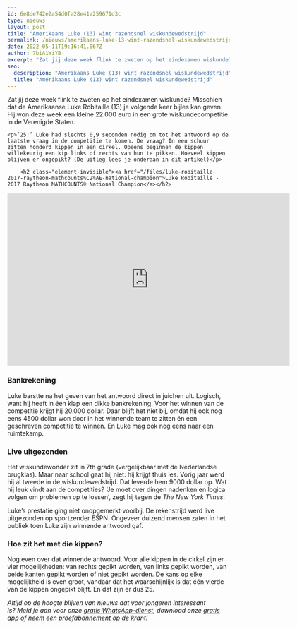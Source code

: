```yaml
---
id: 6e8de742e2a54d0fa28e41a259671d3c
type: nieuws
layout: post
title: "Amerikaans Luke (13) wint razendsnel wiskundewedstrijd"
permalink: /nieuws/amerikaans-luke-13-wint-razendsnel-wiskundewedstrijd/
date: 2022-05-11T19:16:41.067Z
author: 7biA1WiYB
excerpt: "Zat jij deze week flink te zweten op het eindexamen wiskunde? Misschien dat de Amerikaanse Luke Robitaille (13) je volgende keer bijles kan geven. Hij won deze week een kleine 22.000 euro in een grote wiskundecompetitie in de Verenigde Staten.  "
seo:
  description: "Amerikaans Luke (13) wint razendsnel wiskundewedstrijd"
  title: "Amerikaans Luke (13) wint razendsnel wiskundewedstrijd"
---
```

Zat jij deze week flink te zweten op het eindexamen wiskunde? Misschien dat de Amerikaanse Luke Robitaille (13) je volgende keer bijles kan geven. Hij won deze week een kleine 22.000 euro in een grote wiskundecompetitie in de Verenigde Staten.  

    <p>’25!’ Luke had slechts 0,9 seconden nodig om tot het antwoord op de laatste vraag in de competitie te komen. De vraag? In een schuur zitten honderd kippen in een cirkel. Opeens beginnen de kippen willekeurig een kip links of rechts van hun te pikken. Hoeveel kippen blijven er ongepikt? (De uitleg lees je onderaan in dit artikel)</p>
<p><div class="media media-element-container media-default"><div id="file-417426" class="file file-video file-video-youtube">

        <h2 class="element-invisible"><a href="/files/luke-robitaille-2017-raytheon-mathcounts%C2%AE-national-champion">Luke Robitaille - 2017 Raytheon MATHCOUNTS® National Champion</a></h2>
    
  
  <div class="content">
    <div class="media-youtube-video file media-element file-default media-youtube-1">
  <iframe class="media-youtube-player" width="640" height="390" title="Luke Robitaille - 2017 Raytheon MATHCOUNTS® National Champion" src="https://www.youtube.com/embed/2xNPS_0sS3o?wmode=opaque&controls=" name="Luke Robitaille - 2017 Raytheon MATHCOUNTS® National Champion" frameborder="0" allowfullscreen="">Video van Luke Robitaille - 2017 Raytheon MATHCOUNTS® National Champion</iframe>
</div>
  </div>

  
</div>
</div>
<h3>Bankrekening</h3>
<p>Luke barstte na het geven van het antwoord direct in juichen uit. Logisch, want hij heeft in één klap een dikke bankrekening. Voor het winnen van de competitie krijgt hij 20.000 dollar. Daar blijft het niet bij, omdat hij ook nog eens 4500 dollar won door in het winnende team te zitten én een geschreven competitie te winnen. En Luke mag ook nog eens naar een ruimtekamp.</p>
<h3>Live uitgezonden</h3>
<p>Het wiskundewonder zit in 7th grade (vergelijkbaar met de Nederlandse brugklas). Maar naar school gaat hij niet: hij krijgt thuis les. Vorig jaar werd hij al tweede in de wiskundewedstrijd. Dat leverde hem 9000 dollar op. Wat hij leuk vindt aan de competities? ‘Je moet over dingen nadenken en logica volgen om problemen op te lossen’, zegt hij tegen de <em>The New York Times</em>.</p>
<p>Luke’s prestatie ging niet onopgemerkt voorbij. De rekenstrijd werd live uitgezonden op sportzender ESPN. Ongeveer duizend mensen zaten in het publiek toen Luke zijn winnende antwoord gaf.</p>
<h3>Hoe zit het met die kippen?</h3>
<p>Nog even over dat winnende antwoord. Voor alle kippen in de cirkel zijn er vier mogelijkheden: van rechts gepikt worden, van links gepikt worden, van beide kanten gepikt worden of niet gepikt worden. De kans op elke mogelijkheid is even groot, vandaar dat het waarschijnlijk is dat één vierde van de kippen ongepikt blijft. En dat zijn er dus 25.</p>
<p><em>Altijd op de hoogte blijven van nieuws dat voor jongeren interessant is? Meld je aan voor onze <a href="https://original.sevendays.nl/whatsapp">gratis WhatsApp-dienst</a>, download onze <a href="https://original.sevendays.nl/app">gratis app</a> of neem een <a href="https://abonneren.sevendays.nl/abonneren/abonnementen/ae/artikel">proefabonnement </a>op de krant!</em></p>  
